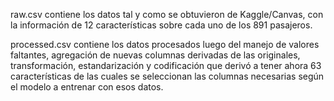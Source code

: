 raw.csv contiene los datos tal y como se obtuvieron de Kaggle/Canvas, con la información de 12 características sobre cada uno de los 891 pasajeros. 

processed.csv contiene los datos procesados luego del manejo de valores faltantes, agregación de nuevas columnas derivadas de las originales, transformación, estandarización y codificación que derivó a tener ahora 63 características de las cuales se seleccionan las columnas necesarias según el modelo a entrenar con esos datos.
